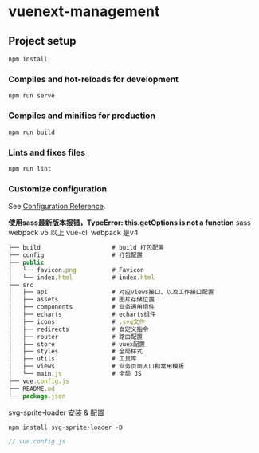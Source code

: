 # vuenext-management

## Project setup
```
npm install
```

### Compiles and hot-reloads for development
```
npm run serve
```

### Compiles and minifies for production
```
npm run build
```

### Lints and fixes files
```
npm run lint
```

### Customize configuration
See [Configuration Reference](https://cli.vuejs.org/config/).

**使用sass最新版本报错，TypeError: this.getOptions is not a function**
sass webpack v5 以上
vue-cli webpack 是v4

``` js
├── build                    # build 打包配置
├── config                   # 打包配置
├── public
│   └── favicon.png          # Favicon
│   └── index.html           # index.html
├── src
│   ├── api                  # 对应views接口、以及工作接口配置
│   ├── assets               # 图片存储位置
│   ├── components           # 业务通用组件
│   ├── echarts              # echarts组件
│   ├── icons                # .svg文件
│   ├── redirects            # 自定义指令
│   ├── router               # 路由配置
│   ├── store                # vuex配置
│   ├── styles               # 全局样式
│   ├── utils                # 工具库
│   ├── views                # 业务页面入口和常用模板
│   └── main.js              # 全局 JS
├── vue.config.js
├── README.md
└── package.json
```

svg-sprite-loader 安装 & 配置
```js
npm install svg-sprite-loader -D

// vue.config.js

```